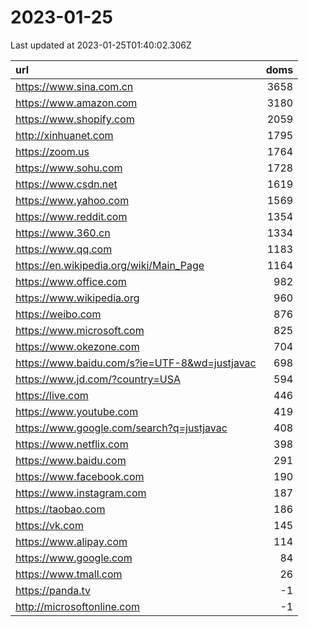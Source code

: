 # 2023-01-25

<!-- BEGIN -->
Last updated at 2023-01-25T01:40:02.306Z

url | doms
:- | -:
https://www.sina.com.cn | 3658
https://www.amazon.com | 3180
https://www.shopify.com | 2059
http://xinhuanet.com | 1795
https://zoom.us | 1764
https://www.sohu.com | 1728
https://www.csdn.net | 1619
https://www.yahoo.com | 1569
https://www.reddit.com | 1354
https://www.360.cn | 1334
https://www.qq.com | 1183
https://en.wikipedia.org/wiki/Main_Page | 1164
https://www.office.com | 982
https://www.wikipedia.org | 960
https://weibo.com | 876
https://www.microsoft.com | 825
https://www.okezone.com | 704
https://www.baidu.com/s?ie=UTF-8&wd=justjavac | 698
https://www.jd.com/?country=USA | 594
https://live.com | 446
https://www.youtube.com | 419
https://www.google.com/search?q=justjavac | 408
https://www.netflix.com | 398
https://www.baidu.com | 291
https://www.facebook.com | 190
https://www.instagram.com | 187
https://taobao.com | 186
https://vk.com | 145
https://www.alipay.com | 114
https://www.google.com | 84
https://www.tmall.com | 26
https://panda.tv | -1
http://microsoftonline.com | -1
<!-- END -->
